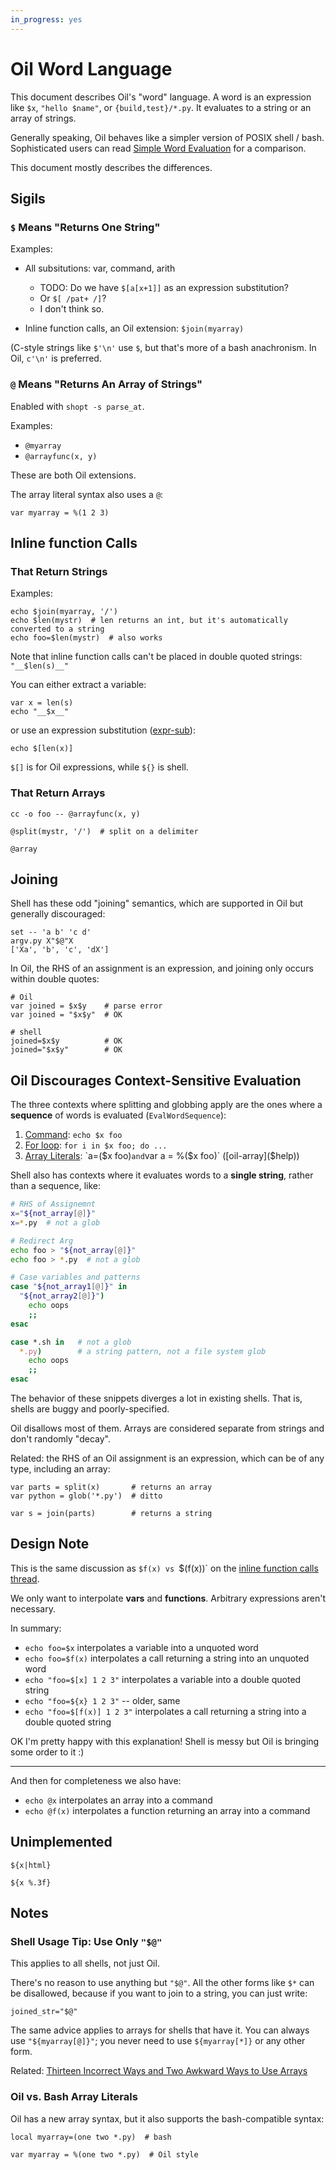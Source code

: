 ```yaml
---
in_progress: yes
---
```


Oil Word Language
=================

This document describes Oil's "word" language.  A word is an expression like
`$x`, `"hello $name"`, or `{build,test}/*.py`.  It evaluates to a string or an
array of strings.

Generally speaking, Oil behaves like a simpler version of POSIX shell / bash.
Sophisticated users can read [Simple Word Evaluation](simple-word-eval.html)
for a comparison.

This document mostly describes the differences.

<div id="toc">
</div>

## Sigils

### `$` Means "Returns One String"

Examples:

- All subsitutions: var, command, arith
  - TODO: Do we have `$[a[x+1]]` as an expression substitution?
  - Or `$[ /pat+ /]`?
  - I don't think so.

- Inline function calls, an Oil extension: `$join(myarray)`

(C-style strings like `$'\n'` use `$`, but that's more of a bash anachronism.
In Oil, `c'\n'` is preferred.

### `@` Means "Returns An Array of Strings"

Enabled with `shopt -s parse_at`.

Examples:

- `@myarray`
- `@arrayfunc(x, y)`

These are both Oil extensions.

The array literal syntax also uses a `@`:

```
var myarray = %(1 2 3)
```


## Inline function Calls

### That Return Strings

Examples:

```
echo $join(myarray, '/')
echo $len(mystr)  # len returns an int, but it's automatically converted to a string
echo foo=$len(mystr)  # also works
```

Note that inline function calls can't be placed in double quoted strings:
`"__$len(s)__"` 

You can either extract a variable:

```
var x = len(s)
echo "__$x__"
```

or use an expression substitution ([expr-sub]($help)):

```
echo $[len(x)]
```

`$[]` is for Oil expressions, while `${}` is shell.

### That Return Arrays

```
cc -o foo -- @arrayfunc(x, y)

@split(mystr, '/')  # split on a delimiter
```

```
@array
```


## Joining

Shell has these odd "joining" semantics, which are supported in Oil but
generally discouraged:

    set -- 'a b' 'c d'
    argv.py X"$@"X
    ['Xa', 'b', 'c', 'dX']

In Oil, the RHS of an assignment is an expression, and joining only occurs
within double quotes:

    # Oil
    var joined = $x$y    # parse error
    var joined = "$x$y"  # OK

    # shell
    joined=$x$y          # OK
    joined="$x$y"        # OK


## Oil Discourages Context-Sensitive Evaluation

The three contexts where splitting and globbing apply are the ones where a
**sequence** of words is evaluated (`EvalWordSequence`):

1. [Command]($help:simple-command): `echo $x foo`
2. [For loop]($help:for): `for i in $x foo; do ...`
3. [Array Literals]($help:array): `a=($x foo)` and `var a = %($x foo)` ([oil-array]($help))

Shell also has contexts where it evaluates words to a **single string**, rather
than a sequence, like:

```sh
# RHS of Assignemnt
x="${not_array[@]}"
x=*.py  # not a glob

# Redirect Arg
echo foo > "${not_array[@]}"
echo foo > *.py  # not a glob

# Case variables and patterns
case "${not_array1[@]}" in 
  "${not_array2[@]}")
    echo oops
    ;;
esac

case *.sh in   # not a glob
  *.py)        # a string pattern, not a file system glob
    echo oops
    ;;
esac
```

The behavior of these snippets diverges a lot in existing shells.  That is,
shells are buggy and poorly-specified.

Oil disallows most of them.  Arrays are considered separate from strings and
don't randomly "decay".

Related: the RHS of an Oil assignment is an expression, which can be of any
type, including an array:

```
var parts = split(x)       # returns an array
var python = glob('*.py')  # ditto

var s = join(parts)        # returns a string
```



## Design Note

This is the same discussion as `$f(x) vs `$(f(x))` on the [inline function calls thread](https://oilshell.zulipchat.com/#narrow/stream/121540-oil-discuss/topic/Inline.20function.20calls.20implemented).

We only want to interpolate **vars** and **functions**.  Arbitrary expressions aren't necessary.

In summary:

- `echo foo=$x` interpolates a variable into a unquoted word
- `echo foo=$f(x)` interpolates a call returning a string into an unquoted word
- `echo "foo=$[x] 1 2 3"` interpolates a variable into a double quoted string
- `echo "foo=${x} 1 2 3"` -- older, same
- `echo "foo=$[f(x)] 1 2 3"` interpolates a call returning a string into a
  double quoted string

OK I'm pretty happy with this explanation!    Shell is messy but Oil is bringing some order to it :)


---

And then for completeness we also have:

- `echo @x`  interpolates an array into a command
- `echo @f(x)` interpolates a function returning an array into a command

## Unimplemented

`${x|html}`

`${x %.3f}`

## Notes

### Shell Usage Tip: Use Only `"$@"`

This applies to all shells, not just Oil.

There's no reason to use anything but `"$@"`.  All the other forms like `$*`
can be disallowed, because if you want to join to a string, you can just write:

```
joined_str="$@"
```

The same advice applies to arrays for shells that have it.  You can always use
`"${myarray[@]}"`; you never need to use `${myarray[*]}` or any other form.

Related: [Thirteen Incorrect Ways and Two Awkward Ways to Use Arrays](http://www.oilshell.org/blog/2016/11/06.html)

### Oil vs. Bash Array Literals

Oil has a new array syntax, but it also supports the bash-compatible syntax:

```
local myarray=(one two *.py)  # bash

var myarray = %(one two *.py)  # Oil style
```

